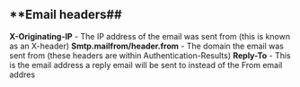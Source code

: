 ## **Email headers##
**X-Originating-IP** - The IP address of the email was sent from (this is known as an X-header)
**Smtp.mailfrom/header.from** - The domain the email was sent from (these headers are within Authentication-Results)
**Reply-To** - This is the email address a reply email will be sent to instead of the From email addres